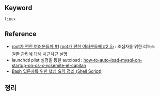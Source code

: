 ## Keyword
`linux`

## Reference
- [root가 편한 여러분들께 #1](http://beyondecloud.blogspot.kr/2015/02/root-1.html) [root가 편한 여러분들께 #2 :+1:](http://beyondecloud.blogspot.kr/2015/02/root-2.html) : 초심자를 위한 리눅스 권한 관리에 대해 차근차근 설명
- launchctl plist 설정을 통한 autoload : [how-to-auto-load-mysql-on-startup-on-os-x-yosemite-el-capitan](https://stackoverflow.com/questions/26476391/how-to-auto-load-mysql-on-startup-on-os-x-yosemite-el-capitan)
- [Bash 입문자를 위한 핵심 요약 정리 (Shell Script)](https://blog.gaerae.com/2015/01/bash-hello-world.html?m=1)

## 정리
